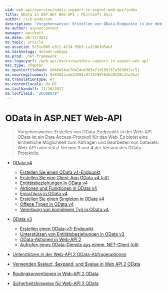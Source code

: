 ```yaml
---
uid: web-api/overview/odata-support-in-aspnet-web-api/index
title: OData in ASP.NET Web-API | Microsoft Docs
author: rick-anderson
description: 'Vorgehensweise: Erstellen von OData-Endpunkte in der Web-API. OData ist ein Data Access-Protokoll für das Web. Es bietet eine einheitliche Möglichkeit zum Abfragen und Bearbeiten von Datasets. Web-API s...'
ms.author: aspnetcontent
manager: wpickett
ms.date: 08/17/2012
ms.topic: article
ms.assetid: 9151c605-e911-4f24-95b5-ca310b105abf
ms.technology: dotnet-webapi
ms.prod: .net-framework
msc.legacyurl: /web-api/overview/odata-support-in-aspnet-web-api
msc.type: chapter
ms.openlocfilehash: dd46454ae78424ab383a71d185ff7a563692cc5f
ms.sourcegitcommit: 9a9483aceb34591c97451997036a9120c3fe2baf
ms.translationtype: HT
ms.contentlocale: de-DE
ms.lasthandoff: 11/10/2017
ms.locfileid: "26508039"
---
```

<a name="odata-in-aspnet-web-api"></a>OData in ASP.NET Web-API
====================
> Vorgehensweise: Erstellen von OData-Endpunkte in der Web-API. OData ist ein Data Access-Protokoll für das Web. Es bietet eine einheitliche Möglichkeit zum Abfragen und Bearbeiten von Datasets. Web-API unterstützt Version 3 und 4 der Version des OData-Protokolls.


- [OData v4](odata-v4/index.md)

    - [Erstellen Sie einen OData v4-Endpunkt](odata-v4/create-an-odata-v4-endpoint.md)
    - [Erstellen Sie eine Client-App OData v4 (c#)](odata-v4/create-an-odata-v4-client-app.md)
    - [Entitätsbeziehungen in OData v4](odata-v4/entity-relations-in-odata-v4.md)
    - [Aktionen und Funktionen in OData v4](odata-v4/odata-actions-and-functions.md)
    - [Einschluss in OData v4](odata-v4/odata-containment-in-web-api-22.md)
    - [Erstellen Sie einen Singleton in OData v4](odata-v4/using-a-singleton-in-an-odata-endpoint-in-web-api-22.md)
    - [Offene Typen in OData v4](odata-v4/use-open-types-in-odata-v4.md)
    - [Vererbung von komplexen Typ in OData v4](odata-v4/complex-type-inheritance-in-odata-v4.md)
- [OData v3](odata-v3/index.md)

    - [Erstellen einen OData-v3-Endpunkt](odata-v3/creating-an-odata-endpoint.md)
    - [Unterstützen von Entitätsbeziehungen in OData v3](odata-v3/working-with-entity-relations.md)
    - [OData-Aktionen in Web-API 2](odata-v3/odata-actions.md)
    - [Aufrufen eines OData-Diensts aus einem .NET-Client (c#)](odata-v3/calling-an-odata-service-from-a-net-client.md)
- [Unterstützen in der Web-API 2 OData-Abfrageoptionen](supporting-odata-query-options.md)
- [Verwenden $select, $expand, und $value in Web API 2 OData](using-select-expand-and-value.md)
- [Routingkonventionen in Web-API 2 OData](odata-routing-conventions.md)
- [Sicherheitshinweise für Web-API 2 OData](odata-security-guidance.md)
